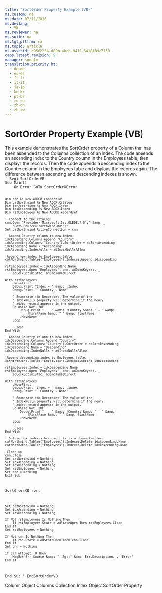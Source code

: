 ```yaml
---
title: "SortOrder Property Example (VB)"
ms.custom: na
ms.date: 07/11/2016
ms.devlang: 
  - VB
ms.reviewer: na
ms.suite: na
ms.tgt_pltfrm: na
ms.topic: article
ms.assetid: d9502254-d89b-4bcb-94f1-6418f89e7f30
caps.latest.revision: 9
manager: sonalm
translation.priority.ht: 
  - de-de
  - es-es
  - fr-fr
  - it-it
  - ja-jp
  - ko-kr
  - pt-br
  - ru-ru
  - zh-cn
  - zh-tw
---
```

# SortOrder Property Example (VB)
<?xml version="1.0" encoding="utf-8"?>
<developerReferenceWithoutSyntaxDocument xmlns="http://ddue.schemas.microsoft.com/authoring/2003/5" xmlns:xlink="http://www.w3.org/1999/xlink" xmlns:xsi="http://www.w3.org/2001/XMLSchema-instance" xsi:schemaLocation="http://ddue.schemas.microsoft.com/authoring/2003/5 http://dduestorage.blob.core.windows.net/ddueschema/developer.xsd">
  <introduction>
    <para>This example demonstrates the <legacyLink xlink:href="04510b19-9cb2-4895-b23b-f7790123eb04">SortOrder</legacyLink> property of a <legacyLink xlink:href="6e772783-1bc8-4ea7-94b2-7d7a52ea5c47">Column</legacyLink> that has been appended to the <legacyLink xlink:href="23b9fea8-4f76-4a51-95ce-1a6ce4560b34">Columns</legacyLink> collection of an <legacyLink xlink:href="6b9578c0-bc94-46b9-b801-c18e14b04b31">Index</legacyLink>. The code appends an ascending index to the Country column in the <legacyBold>Employees</legacyBold> table, then displays the records. Then the code appends a descending index to the Country column in the <legacyBold>Employees</legacyBold> table and displays the records again. The difference between ascending and descending indexes is shown.</para>
  </introduction>
  <section>
    <content>
      <code>' BeginSortOrderVB
Sub Main()
    On Error GoTo SortOrderXError

    Dim cnn As New ADODB.Connection
    Dim catNorthwind As New ADOX.Catalog
    Dim idxAscending As New ADOX.Index
    Dim idxDescending As New ADOX.Index
    Dim rstEmployees As New ADODB.Recordset
        
    ' Connect to the catalog.
    cnn.Open "Provider='Microsoft.Jet.OLEDB.4.0';" &amp; _
        "Data Source='Northwind.mdb';"
    Set catNorthwind.ActiveConnection = cnn

    ' Append Country column to new index.
    idxAscending.Columns.Append "Country"
    idxAscending.Columns("Country").SortOrder = adSortAscending
    idxAscending.Name = "Ascending"
    idxAscending.IndexNulls = adIndexNullsAllow
    
    'Append new index to Employees table.
    catNorthwind.Tables("Employees").Indexes.Append idxAscending
    
    rstEmployees.Index = idxAscending.Name
    rstEmployees.Open "Employees", cnn, adOpenKeyset, _
        adLockOptimistic, adCmdTableDirect
        
    With rstEmployees
        .MoveFirst
        Debug.Print "Index = " &amp; .Index
        Debug.Print "  Country - Name"

        ' Enumerate the Recordset. The value of the
        ' IndexNulls property will determine if the newly
        ' added record appears in the output.
        Do While Not .EOF
            Debug.Print "    " &amp; !Country &amp; " - " &amp; _
                !FirstName &amp; " " &amp; !LastName
            .MoveNext
        Loop

        .Close
    End With

    ' Append Country column to new index.
    idxDescending.Columns.Append "Country"
    idxDescending.Columns("Country").SortOrder = adSortDescending
    idxDescending.Name = "Descending"
    idxDescending.IndexNulls = adIndexNullsAllow
    
    'Append descending index to Employees table.
    catNorthwind.Tables("Employees").Indexes.Append idxDescending
    
    rstEmployees.Index = idxDescending.Name
    rstEmployees.Open "Employees", cnn, adOpenKeyset, _
        adLockOptimistic, adCmdTableDirect
                
    With rstEmployees
        .MoveFirst
        Debug.Print "Index = " &amp; .Index
        Debug.Print "  Country - Name"
        
        ' Enumerate the Recordset. The value of the
        ' IndexNulls property will determine if the newly
        ' added record appears in the output.
        Do While Not .EOF
            Debug.Print "    " &amp; !Country &amp; " - " &amp; _
                !FirstName &amp; " " &amp; !LastName
            .MoveNext
        Loop
        
        .Close
    End With
       
    ' Delete new indexes because this is a demonstration.
    catNorthwind.Tables("Employees").Indexes.Delete idxAscending.Name
    catNorthwind.Tables("Employees").Indexes.Delete idxDescending.Name
    
    'Clean up
    cnn.Close
    Set catNorthwind = Nothing
    Set idxAscending = Nothing
    Set idxDescending = Nothing
    Set rstEmployees = Nothing
    Set cnn = Nothing
    Exit Sub
    
SortOrderXError:
    
    Set catNorthwind = Nothing
    Set idxAscending = Nothing
    Set idxDescending = Nothing

    If Not rstEmployees Is Nothing Then
        If rstEmployees.State = adStateOpen Then rstEmployees.Close
    End If
    Set rstEmployees = Nothing
    
    If Not cnn Is Nothing Then
        If cnn.State = adStateOpen Then cnn.Close
    End If
    Set cnn = Nothing
    
    If Err &lt;&gt; 0 Then
        MsgBox Err.Source &amp; "--&gt;" &amp; Err.Description, , "Error"
    End If
End Sub
' EndSortOrderVB</code>
    </content>
  </section>
  <relatedTopics>
<link xlink:href="6e772783-1bc8-4ea7-94b2-7d7a52ea5c47">Column Object</link>
<link xlink:href="23b9fea8-4f76-4a51-95ce-1a6ce4560b34">Columns Collection</link>
<link xlink:href="6b9578c0-bc94-46b9-b801-c18e14b04b31">Index Object</link>
<link xlink:href="04510b19-9cb2-4895-b23b-f7790123eb04">SortOrder Property</link>
</relatedTopics>
</developerReferenceWithoutSyntaxDocument>